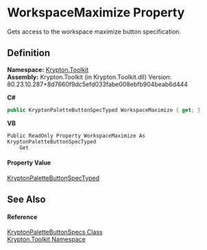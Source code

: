 # WorkspaceMaximize Property


Gets access to the workspace maximize button specification.



## Definition
**Namespace:** <a href="79d2eac2-21f4-54ff-7552-b20c33c30600.md">Krypton.Toolkit</a>  
**Assembly:** Krypton.Toolkit (in Krypton.Toolkit.dll) Version: 80.23.10.287+8d7660f9dc5efd033fabe008ebfb904beab6d444

**C#**
``` C#
public KryptonPaletteButtonSpecTyped WorkspaceMaximize { get; }
```
**VB**
``` VB
Public ReadOnly Property WorkspaceMaximize As KryptonPaletteButtonSpecTyped
	Get
```



#### Property Value
<a href="5f3a7c38-a4fb-0fde-2e1a-92d9016bfd1b.md">KryptonPaletteButtonSpecTyped</a>

## See Also


#### Reference
<a href="8f9127c1-c166-3dff-0dfb-ef46e8709059.md">KryptonPaletteButtonSpecs Class</a>  
<a href="79d2eac2-21f4-54ff-7552-b20c33c30600.md">Krypton.Toolkit Namespace</a>  
